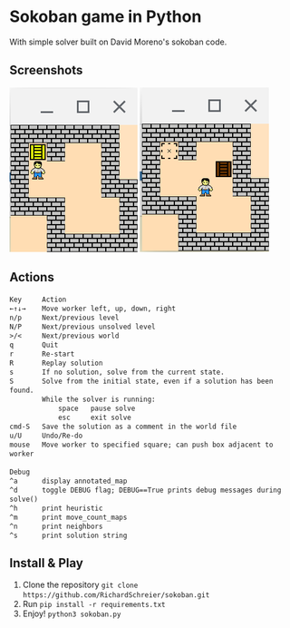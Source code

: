 # Sokoban game in Python
With simple solver built on David Moreno's sokoban code.

## Screenshots
![Solved Image](https://raw.githubusercontent.com/RichardSchreier/sokoban/master/Solved.png "Solved")
![Unsolved Image](https://raw.githubusercontent.com/RichardSchreier/sokoban/master/Unsolved.png "Unsolved")

## Actions
```
Key     Action
←↑↓→    Move worker left, up, down, right
n/p     Next/previous level
N/P     Next/previous unsolved level
>/<     Next/previous world
q       Quit
r       Re-start
R       Replay solution
s       If no solution, solve from the current state.
S       Solve from the initial state, even if a solution has been found. 
        While the solver is running:
            space   pause solve
            esc     exit solve
cmd-S   Save the solution as a comment in the world file
u/U     Undo/Re-do
mouse   Move worker to specified square; can push box adjacent to worker

Debug
^a      display annotated_map
^d      toggle DEBUG flag; DEBUG==True prints debug messages during solve()
^h      print heuristic
^m      print move_count_maps
^n      print neighbors
^s      print solution string
```

## Install & Play
1. Clone the repository `git clone https://github.com/RichardSchreier/sokoban.git`
2. Run `pip install -r requirements.txt`
3. Enjoy! `python3 sokoban.py`

